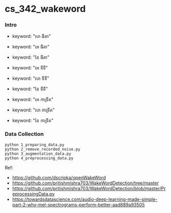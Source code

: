 # cs_342_wakeword

### Intro

- keyword: "ហេ ធីតា"
- keyword: "អេ ធីតា"
- keyword: "នែ ធីតា"

- keyword: "អេ ទីទី"
- keyword: "ហេ ទីទី"
- keyword: "នែ ទីទី"

- keyword: "អេ កាទ្រីត"
- keyword: "ហេ កាទ្រីត"
- keyword: "នែ កាទ្រីត"

### Data Collection

```
python 1_preparing_data.py
python 2_remove_recorded_noise.py
python 3_augmentation_data.py
python 4_preprocessing_data.py
```

Ref:

- https://github.com/dscripka/openWakeWord
- https://github.com/pritishmishra703/WakeWordDetection/tree/master
- https://github.com/pritishmishra703/WakeWordDetection/blob/master/PreprocessingData.py
- https://towardsdatascience.com/audio-deep-learning-made-simple-part-2-why-mel-spectrograms-perform-better-aad889a93505
